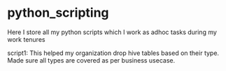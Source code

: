# python_scripting
Here I store all my python scripts which I work as adhoc tasks during my work tenures

script1: This helped my organization drop hive tables based on their type. Made sure all types are covered as per business usecase.
